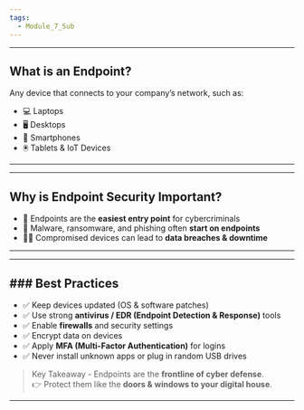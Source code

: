 ```yaml
---
tags:
  - Module_7_Sub
---
```

---
## What is an Endpoint?
Any device that connects to your company’s network, such as:

- 💻 Laptops
- 🖥️ Desktops
- 📱 Smartphones
- 🖲️ Tablets & IoT Devices

---


---
## Why is Endpoint Security Important?

- 🚫 Endpoints are the **easiest entry point** for cybercriminals
- 🦠 Malware, ransomware, and phishing often **start on endpoints**    
- 🧑‍💻 Compromised devices can lead to **data breaches & downtime**

---


---
## ### Best Practices

- ✅ Keep devices updated (OS & software patches)
- ✅ Use strong **antivirus / EDR (Endpoint Detection & Response)** tools
- ✅ Enable **firewalls** and security settings
- ✅ Encrypt data on devices
- ✅ Apply **MFA (Multi-Factor Authentication)** for logins
- ✅ Never install unknown apps or plug in random USB drives

> Key Takeaway - Endpoints are the **frontline of cyber defense**.  
👉 Protect them like the **doors & windows to your digital house**.

---